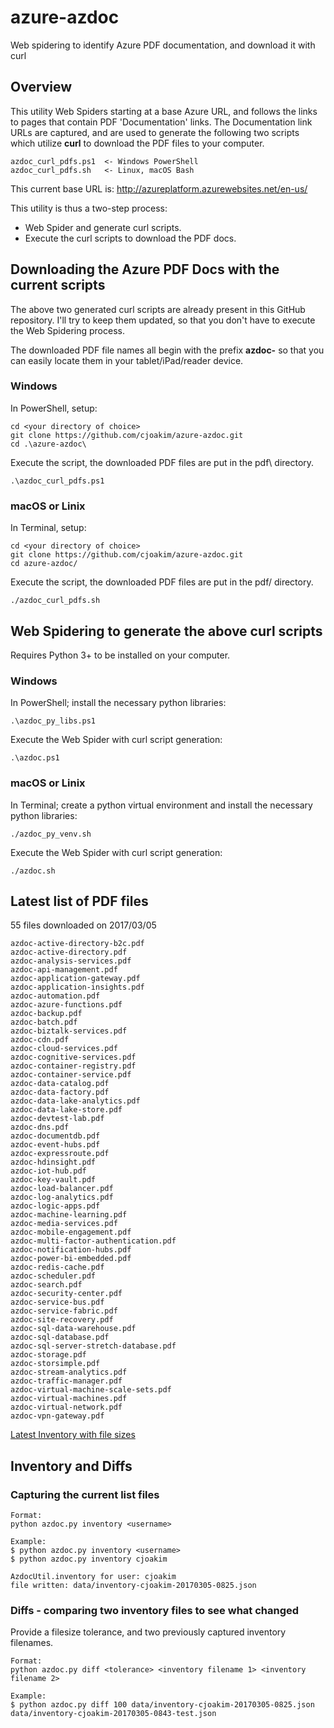# azure-azdoc

Web spidering to identify Azure PDF documentation, and download it with curl

## Overview

This utility Web Spiders starting at a base Azure URL, and follows the links to
pages that contain PDF 'Documentation' links.  The Documentation link URLs are
captured, and are used to generate the following two scripts which utilize **curl**
to download the PDF files to your computer.
```
azdoc_curl_pdfs.ps1  <- Windows PowerShell
azdoc_curl_pdfs.sh   <- Linux, macOS Bash
```

This current base URL is: 
http://azureplatform.azurewebsites.net/en-us/

This utility is thus a two-step process:
- Web Spider and generate curl scripts.
- Execute the curl scripts to download the PDF docs.


## Downloading the Azure PDF Docs with the current scripts

The above two generated curl scripts are already present in this GitHub repository.
I'll try to keep them updated, so that you don't have to execute the Web Spidering
process.

The downloaded PDF file names all begin with the prefix **azdoc-** so that you can
easily locate them in your tablet/iPad/reader device.

### Windows

In PowerShell, setup:
```
cd <your directory of choice>
git clone https://github.com/cjoakim/azure-azdoc.git
cd .\azure-azdoc\
```

Execute the script, the downloaded PDF files are put in the pdf\ directory.
```
.\azdoc_curl_pdfs.ps1
```

### macOS or Linix

In Terminal, setup:
```
cd <your directory of choice>
git clone https://github.com/cjoakim/azure-azdoc.git
cd azure-azdoc/
```

Execute the script, the downloaded PDF files are put in the pdf/ directory.
```
./azdoc_curl_pdfs.sh
```

## Web Spidering to generate the above curl scripts

Requires Python 3+ to be installed on your computer.

### Windows

In PowerShell; install the necessary python libraries:
```
.\azdoc_py_libs.ps1
```

Execute the Web Spider with curl script generation:
```
.\azdoc.ps1
```

### macOS or Linix

In Terminal; create a python virtual environment and install the necessary python libraries:
```
./azdoc_py_venv.sh
```

Execute the Web Spider with curl script generation:
```
./azdoc.sh
```

## Latest list of PDF files

55 files downloaded on 2017/03/05
```
azdoc-active-directory-b2c.pdf
azdoc-active-directory.pdf
azdoc-analysis-services.pdf
azdoc-api-management.pdf
azdoc-application-gateway.pdf
azdoc-application-insights.pdf
azdoc-automation.pdf
azdoc-azure-functions.pdf
azdoc-backup.pdf
azdoc-batch.pdf
azdoc-biztalk-services.pdf
azdoc-cdn.pdf
azdoc-cloud-services.pdf
azdoc-cognitive-services.pdf
azdoc-container-registry.pdf
azdoc-container-service.pdf
azdoc-data-catalog.pdf
azdoc-data-factory.pdf
azdoc-data-lake-analytics.pdf
azdoc-data-lake-store.pdf
azdoc-devtest-lab.pdf
azdoc-dns.pdf
azdoc-documentdb.pdf
azdoc-event-hubs.pdf
azdoc-expressroute.pdf
azdoc-hdinsight.pdf
azdoc-iot-hub.pdf
azdoc-key-vault.pdf
azdoc-load-balancer.pdf
azdoc-log-analytics.pdf
azdoc-logic-apps.pdf
azdoc-machine-learning.pdf
azdoc-media-services.pdf
azdoc-mobile-engagement.pdf
azdoc-multi-factor-authentication.pdf
azdoc-notification-hubs.pdf
azdoc-power-bi-embedded.pdf
azdoc-redis-cache.pdf
azdoc-scheduler.pdf
azdoc-search.pdf
azdoc-security-center.pdf
azdoc-service-bus.pdf
azdoc-service-fabric.pdf
azdoc-site-recovery.pdf
azdoc-sql-data-warehouse.pdf
azdoc-sql-database.pdf
azdoc-sql-server-stretch-database.pdf
azdoc-storage.pdf
azdoc-storsimple.pdf
azdoc-stream-analytics.pdf
azdoc-traffic-manager.pdf
azdoc-virtual-machine-scale-sets.pdf
azdoc-virtual-machines.pdf
azdoc-virtual-network.pdf
azdoc-vpn-gateway.pdf
```

[Latest Inventory with file sizes](data/inventory-cjoakim-20170305-0825.json)

## Inventory and Diffs

### Capturing the current list files

```
Format:
python azdoc.py inventory <username>

Example:
$ python azdoc.py inventory <username>
$ python azdoc.py inventory cjoakim

AzdocUtil.inventory for user: cjoakim
file written: data/inventory-cjoakim-20170305-0825.json
```

### Diffs - comparing two inventory files to see what changed

Provide a filesize tolerance, and two previously captured inventory filenames.

```
Format:
python azdoc.py diff <tolerance> <inventory filename 1> <inventory filename 2>

Example:
$ python azdoc.py diff 100 data/inventory-cjoakim-20170305-0825.json data/inventory-cjoakim-20170305-0843-test.json
```
